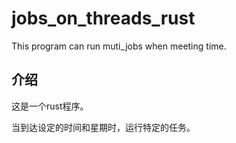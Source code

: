 # jobs_on_threads_rust
This program can run muti_jobs when meeting time.

## 介绍

这是一个rust程序。

当到达设定的时间和星期时，运行特定的任务。
